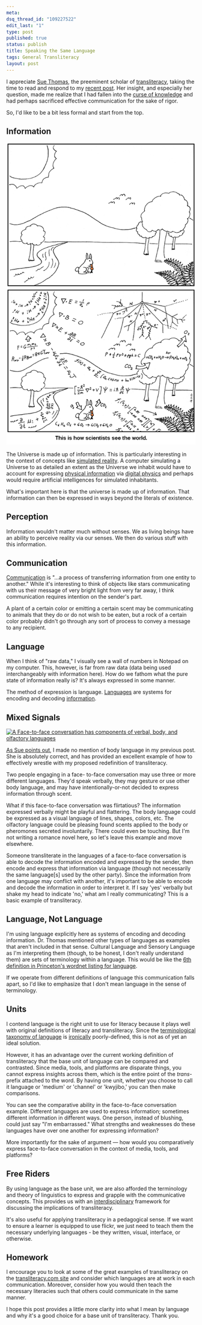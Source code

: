 ```yaml
---
meta: 
dsq_thread_id: "109227522" 
edit_last: "1" 
type: post 
published: true 
status: publish 
title: Speaking the Same Language
tags: General Transliteracy 
layout: post
---
```


I appreciate [Sue Thomas](http://travelsinvirtuality.typepad.com/suethomas/), the preeminent scholar of [transliteracy](http://nlabnetworks.typepad.com/transliteracy/), taking the time to read and respond to my [recent post](http://hawidu.com/2010/05/31/on-transliteracy/). Her insight, and especially her question, made me realize that I had fallen into the [curse of knowledge](http://37signals.com/svn/posts/213-the-curse-of-knowledge) and had perhaps sacrificed effective communication for the sake of rigor.

So, I'd like to be a bit less formal and start from the top. 

## Information

[![](/images/all_i_see_are_equations.png)](http://abstrusegoose.com/275)

The Universe is made up of information. This is particularly interesting in the context of concepts like [simulated reality](http://en.wikipedia.org/wiki/Simulated_reality). A computer simulating a Universe to as detailed an extent as the Universe we inhabit would have to account for expressing [physical information](http://en.wikipedia.org/wiki/Physical_information) via [digital physics](http://en.wikipedia.org/wiki/Digital_physics) and perhaps would require artificial intelligences for simulated inhabitants.

What's important here is that the universe is made up of information. That information can then be expressed in ways beyond the literals of existence.

## Perception

Information wouldn't matter much without senses. We as living beings have an ability to perceive reality via our senses. We then do various stuff with this information.

## Communication

[Communication](http://en.wikipedia.org/wiki/Communication) is "...a process of transferring information from one entity to another." While it's interesting to think of objects like stars communicating with us their message of very bright light from very far away, I think communication requires intention on the sender's part.

A plant of a certain color or emitting a certain scent may be communicating to animals that they do or do not wish to be eaten, but a rock of a certain color probably didn't go through any sort of process to convey a message to any recipient.

## Language

When I think of "raw data," I visually see a wall of numbers in Notepad on my computer. This, however, is far from raw data (data being used interchangeably with information here). How do we fathom what the pure state of information really is? It's always expressed in some manner.

The method of expression is language. [Languages](http://en.wikipedia.org/wiki/Language) are systems for encoding and decoding [information](http://en.wikipedia.org/wiki/Information).

## Mixed Signals

[![A Face-to-face conversation has components of verbal, body, and olfactory
languages](/images/languages-of-a-conversation.jpg)](/images/languages-of-a-conversation.jpg)

[As Sue points out](http://hawidu.com/2010/05/31/on-transliteracy/#dsq-comment-57325439), I made no mention of body language in my previous post. She is absolutely correct, and has provided an excellent example of how to effectively wrestle with my proposed redefinition of transliteracy.

Two people engaging in a face- to-face conversation may use three or more different languages. They'd speak verbally, they may gesture or use other body language, and may have intentionally-or-not decided to express information through scent.

What if this face-to-face conversation was flirtatious? The information expressed verbally might be playful and flattering. The body language could be expressed as a visual language of lines, shapes, colors, etc. The olfactory language could be pleasing found scents applied to the body or pheromones secreted involuntarily. There could even be touching. But I'm not writing a romance novel here, so let's leave this example and move elsewhere.

Someone transliterate in the languages of a face-to-face conversation is able to decode the information encoded and expressed by the sender, then encode and express that information via language (though not necessarily the same language[s] used by the other party). Since the information from one language may conflict with another, it's important to be able to encode and decode the information in order to interpret it. If I say 'yes' verbally but shake my head to indicate 'no,' what am I really communicating? This is a basic example of transliteracy.

## Language, Not Language

I'm using language explicitly here as systems of encoding and decoding information. Dr. Thomas mentioned other types of languages as examples that aren't included in that sense. Cultural Language and Sensory Language as I'm interpreting them (though, to be honest, I don't really understand them) are sets of terminology within a language. This would be like the [6th definition in Princeton's wordnet listing for language](http://wordnetweb.princeton.edu/perl/webwn?s=language).

If we operate from different definitions of language this communication falls apart, so I'd like to emphasize that I don't mean language in the sense of terminology.

## Units

I contend language is the right unit to use for literacy because it plays well with original definitions of literacy and transliteracy. Since the [terminological taxonomy of language](http://en.wikipedia.org/wiki/Language_family) is [ironically](http://theoatmeal.com/comics/irony) poorly-defined, this is not as of yet an ideal solution.

However, it has an advantage over the current working definition of transliteracy that the base unit of language can be compared and contrasted. Since media, tools, and platforms are disparate things, you cannot express insights across them, which is the entire point of the _trans-_ prefix attached to the word. By having one unit, whether you choose to call it language or 'medium' or 'channel' or 'kwyjibo,' you can then make comparisons.

You can see the comparative ability in the face-to-face conversation example. Different languages are used to express information; sometimes different information in different ways. One person, instead of blushing, could just say "I'm embarrassed." What strengths and weaknesses do these languages have over one another for expressing information?

More importantly for the sake of argument — how would you comparatively express face-to-face conversation in the context of media, tools, and platforms?

## Free Riders

By using language as the base unit, we are also afforded the terminology and theory of linguistics to express and grapple with the communicative concepts. This provides us with an [interdisciplinary](http://xkcd.com/755/) framework for discussing the implications of transliteracy.

It's also useful for applying transliteracy in a pedagogical sense. If we want to ensure a learner is equipped to use flickr, we just need to teach them the necessary underlying languages - be they written, visual, interface, or otherwise.

## Homework

I encourage you to look at some of the great examples of transliteracy on the [transliteracy.com site](http://nlabnetworks.typepad.com/transliteracy/) and consider which languages are at work in each communication. Moreover, consider how you would then teach the necessary literacies such that others could communicate in the same manner.

I hope this post provides a little more clarity into what I mean by language and why it's a good choice for a base unit of transliteracy. Thank you.